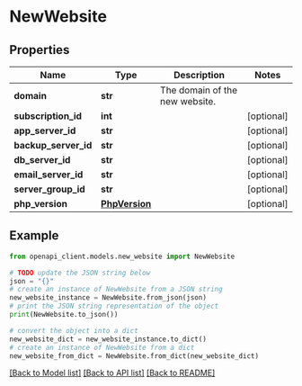 # NewWebsite


## Properties

Name | Type | Description | Notes
------------ | ------------- | ------------- | -------------
**domain** | **str** | The domain of the new website. | 
**subscription_id** | **int** |  | [optional] 
**app_server_id** | **str** |  | [optional] 
**backup_server_id** | **str** |  | [optional] 
**db_server_id** | **str** |  | [optional] 
**email_server_id** | **str** |  | [optional] 
**server_group_id** | **str** |  | [optional] 
**php_version** | [**PhpVersion**](PhpVersion.md) |  | [optional] 

## Example

```python
from openapi_client.models.new_website import NewWebsite

# TODO update the JSON string below
json = "{}"
# create an instance of NewWebsite from a JSON string
new_website_instance = NewWebsite.from_json(json)
# print the JSON string representation of the object
print(NewWebsite.to_json())

# convert the object into a dict
new_website_dict = new_website_instance.to_dict()
# create an instance of NewWebsite from a dict
new_website_from_dict = NewWebsite.from_dict(new_website_dict)
```
[[Back to Model list]](../README.md#documentation-for-models) [[Back to API list]](../README.md#documentation-for-api-endpoints) [[Back to README]](../README.md)


